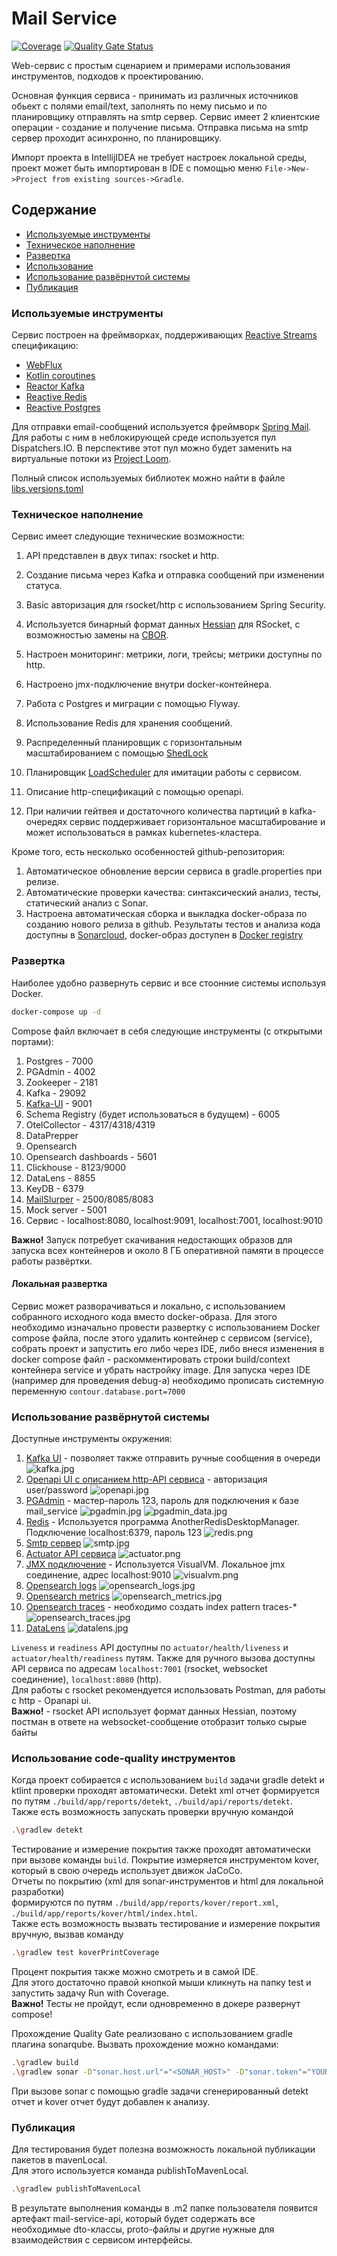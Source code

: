 # Mail Service

[![Coverage](https://sonarcloud.io/api/project_badges/measure?project=AlexOmarov_mail-service&metric=coverage)](https://sonarcloud.io/summary/new_code?id=AlexOmarov_mail-service)
[![Quality Gate Status](https://sonarcloud.io/api/project_badges/measure?project=AlexOmarov_mail-service&metric=alert_status)](https://sonarcloud.io/summary/new_code?id=AlexOmarov_mail-service)

Web-сервис с простым сценарием и примерами использования инструментов, подходов к проектированию.

Основная функция сервиса - принимать из различных источников обьект с полями email/text,
заполнять по нему письмо и по планировщику отправлять на smtp сервер.
Сервис имеет 2 клиентские операции - создание и получение письма.
Отправка письма на smtp сервер проходит асинхронно, по планировщику.

Импорт проекта в IntellijIDEA не требует настроек локальной среды,
проект может быть импортирован в IDE с помощью меню `File->New->Project from existing sources->Gradle`.

## Содержание
- [Используемые инструменты](#Используемые-инструменты)
- [Техническое наполнение](#Техническое-наполнение)
- [Развертка](#Развертка)
- [Использование ](#Использование-code-quality-инструментов)
- [Использование развёрнутой системы](#Использование-развёрнутой-системы)
- [Публикация](#Публикация)

### Используемые инструменты
Сервис построен на фреймворках, поддерживающих [Reactive Streams](https://www.reactive-streams.org/) спецификацию:
- [WebFlux](https://docs.spring.io/spring-framework/reference/web/webflux.html)
- [Kotlin coroutines](https://kotlinlang.org/docs/coroutines-overview.html)
- [Reactor Kafka](https://github.com/reactor/reactor-kafka)
- [Reactive Redis](https://developer.redis.com/develop/java/spring/rate-limiting/fixed-window/reactive/)
- [Reactive Postgres](https://github.com/pgjdbc/r2dbc-postgresql)

Для отправки email-сообщений используется фреймворк [Spring Mail](https://docs.spring.io/spring-framework/reference/integration/email.html).
Для работы с ним в неблокирующей среде используется пул Dispatchers.IO. 
В перспективе этот пул можно будет заменить на виртуальные потоки из [Project Loom](https://wiki.openjdk.org/display/loom/Main).

Полный список используемых библиотек можно найти в файле [libs.versions.toml](gradle/libs.versions.toml)

### Техническое наполнение
Сервис имеет следующие технические возможности:
1. API представлен в двух типах: rsocket и http.
2. Создание письма через Kafka и отправка сообщений при изменении статуса.
3. Basic авторизация для rsocket/http с использованием Spring Security.
4. Используется бинарный формат данных [Hessian](http://hessian.caucho.com/) для RSocket, с возможностью замены на [CBOR](https://cbor.io/). 
5. Настроен мониторинг: метрики, логи, трейсы; метрики доступны по http.
6. Настроено jmx-подключение внутри docker-контейнера.
7. Работа с Postgres и миграции с помощью Flyway.
8. Использование Redis для хранения сообщений.
9. Распределенный планировщик с горизонтальным масштабированием с помощью [ShedLock](https://github.com/lukas-krecan/ShedLock)
10. Планировщик [LoadScheduler](mail-service-app/src/main/kotlin/ru/somarov/mail/application/scheduler/LoadScheduler.kt) для имитации работы с сервисом.
11. Описание http-спецификаций с помощью openapi.

12. При наличии гейтвея и достаточного количества партиций в kafka-очередях сервис поддерживает 
горизонтальное масштабирование и может использоваться в рамках kubernetes-кластера.

Кроме того, есть несколько особенностей github-репозитория:
1. Автоматическое обновление версии сервиса в gradle.properties при релизе.
2. Автоматические проверки качества: синтаксический анализ, тесты, статический анализ с Sonar.
3. Настроена автоматическая сборка и выкладка docker-образа по созданию нового релиза в github.
Результаты тестов и анализа кода доступны в [Sonarcloud](https://sonarcloud.io/project/overview?id=AlexOmarov_mail-service), docker-образ доступен в [Docker registry](https://hub.docker.com/repository/docker/decentboat/mail-service/general)

### Развертка
Наиболее удобно развернуть сервис и все стоонние системы используя Docker.
```bash
docker-compose up -d
```

Compose файл включает в себя следующие инструменты (с открытыми портами):
1. Postgres - 7000
2. PGAdmin - 4002
3. Zookeeper - 2181
4. Kafka - 29092
5. [Kafka-UI](https://github.com/provectus/kafka-ui) - 9001
6. Schema Registry (будет использоваться в будущем)  - 6005
7. OtelCollector - 4317/4318/4319
8. DataPrepper
9. Opensearch
10. Opensearch dashboards - 5601
11. Clickhouse - 8123/9000
12. DataLens - 8855
13. KeyDB - 6379
14. [MailSlurper](https://www.mailslurper.com/) - 2500/8085/8083
15. Mock server - 5001
16. Сервис - localhost:8080, localhost:9091, localhost:7001, localhost:9010

**Важно!** Запуск потребует скачивания недостающих образов для запуска всех контейнеров 
и около 8 ГБ оперативной памяти в процессе работы развёртки.

#### Локальная развертка
Сервис может разворачиваться и локально, с использованием собранного исходного кода вместо docker-образа.
Для этого необходимо изначально провести развертку с использованием Docker compose файла, 
после этого удалить контейнер с сервисом (service), собрать проект и запустить его либо через IDE, 
либо внеся изменения в docker compose файл - раскомментировать строки build/context контейнера service 
и убрать настройку image. Для запуска через IDE (например для проведения debug-а) необходимо прописать 
системную переменную `contour.database.port=7000`

### Использование развёрнутой системы
Доступные инструменты окружения:
1. [Kafka UI](http://localhost:9001/ui/clusters/local/all-topics) - позволяет также отправить ручные сообщения в очереди
   ![kafka.jpg](doc/img/kafka.jpg)
2. [Openapi UI с описанием http-API сервиса](http://localhost:8080/webjars/swagger-ui/index.html#/) - авторизация user/password
   ![openapi.jpg](doc/img/openapi.jpg)
3. [PGAdmin](http://localhost:4002/browser/) - мастер-пароль 123, пароль для подключения к базе mail_service
   ![pgadmin.jpg](doc/img/pgadmin.jpg)
   ![pgadmin_data.jpg](doc/img/pgadmin_data.jpg)
4. [Redis](https://github.com/qishibo/AnotherRedisDesktopManager/releases) - Используется программа AnotherRedisDesktopManager. Подключение localhost:6379, пароль 123
   ![redis.png](doc/img/redis.png)
5. [Smtp сервер](http://localhost:8083/)
   ![smtp.jpg](doc/img/smtp.jpg)
6. [Actuator API сервиса](http://localhost:8080/actuator)
   ![actuator.png](doc/img/actuator.png)
7. [JMX подключение](https://visualvm.github.io/) - Используется VisualVM. Локальное jmx соединение, адрес localhost:9010
   ![visualvm.png](doc/img/visualvm.png)
8. [Opensearch logs](http://localhost:5601)
   ![opensearch_logs.jpg](doc/img/opensearch_logs.png)
9. [Opensearch metrics](http://localhost:5601)
   ![opensearch_metrics.jpg](doc/img/opensearch_metrics.png)
10. [Opensearch traces](http://localhost:5601)  - необходимо создать index pattern traces-*
    ![opensearch_traces.jpg](doc/img/opensearch_traces.png)
11. [DataLens]()
    ![datalens.jpg](doc/img/datalens.jpg)

`Liveness` и `readiness` API доступны по `actuator/health/liveness` и `actuator/health/readiness` путям.
Также для ручного вызова доступны API сервиса по адресам `localhost:7001` (rsocket, websocket соединение), `localhost:8080` (http).  
Для работы с rsocket рекомендуется использовать Postman, для работы с http - Opanapi ui.  
**Важно!** - rsocket API использует формат данных Hessian, поэтому постман в ответе на websocket-сообщение отобразит 
только сырые байты

### Использование code-quality инструментов
Когда проект собирается с использованием `build` задачи gradle detekt и ktlint проверки проходят автоматически. 
Detekt xml отчет формируется по путям `./build/app/reports/detekt`, `./build/api/reports/detekt`.  
Также есть возможность запускать проверки вручную командой
```bash  
.\gradlew detekt
```

Тестирование и измерение покрытия также проходят автоматически при вызове команды `build`. 
Покрытие измеряется инструментом kover, который в свою очередь использует движок JaCoCo.  
Отчеты по покрытию (xml для sonar-инструментов и html для локальной разработки)  
формируются по путям `./build/app/reports/kover/report.xml`, `./build/app/reports/kover/html/index.html`.  
Также есть возможность вызвать тестирование и измерение покрытия вручную, вызвав команду
```bash  
.\gradlew test koverPrintCoverage
```  
Процент покрытия также можно смотреть и в самой IDE.  
Для этого достаточно правой кнопкой мыши кликнуть на папку test и запустить задачу Run with Coverage.  
**Важно!** Тесты не пройдут, если одновременно в докере развернут compose!  

Прохождение Quality Gate реализовано с использованием gradle плагина sonarqube. Вызвать прохождение можно командами:
```bash  
.\gradlew build
.\gradlew sonar -D"sonar.host.url"="<SONAR_HOST>" -D"sonar.token"="YOUR_TOKEN" -D"sonar.projectKey"="KEY" -D"sonar.organization"="ORG"
```  

При вызове sonar с помощью gradle задачи сгенерированный detekt отчет и kover отчет будут добавлен к анализу.

### Публикация
Для тестирования будет полезна возможность локальной публикации пакетов в mavenLocal.  
Для этого используется команда publishToMavenLocal.

```bash  
.\gradlew publishToMavenLocal
```  
В результате выполнения команды в .m2 папке пользователя появится артефакт mail-service-api, который будет содержать все  
необходимые dto-классы, proto-файлы и другие нужные для взаимодействия с сервисом интерфейсы.  
